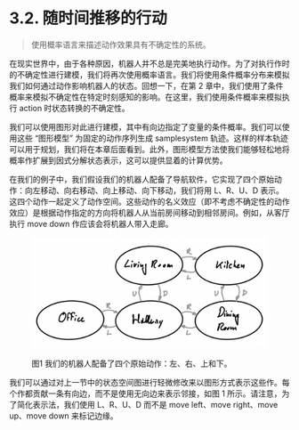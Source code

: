 # 3.2. 随时间推移的行动

> 使用概率语言来描述动作效果具有不确定性的系统。

在现实世界中，由于各种原因，机器人并不总是完美地执行动作。为了对执行作时的不确定性进行建模，我们将再次使用概率语言。我们将使用条件概率分布来模拟我们如何通过动作影响机器人的状态。回想一下，在第 2 章中，我们使用了条件概率来模拟不确定性在特定时刻感知的影响。在这里，我们使用条件概率来模拟执行 action 时状态转换的不确定性。

我们可以使用图形对此进行建模，其中有向边指定了变量的条件概率。我们可以使用这些 “图形模型” 为固定的动作序列生成 samplesystem 轨迹。这样的样本轨迹可以用于规划，我们将在本章后面看到。此外，图形模型方法使我们能够轻松地将概率作扩展到因式分解状态表示，这可以提供显着的计算优势。

在我们的例子中，我们假设我们的机器人配备了导航软件，它实现了四个原始动作：向左移动、向右移动、向上移动、向下移动，我们将用 L、R、U、D 表示。这四个动作一起定义了动作空间。这些动作的名义效应（即不考虑不确定性的动作效应）是根据动作指定的方向将机器人从当前房间移动到相邻房间。例如，从客厅执行 move down 作应该会将机器人带入走廊。

<figure><img src="../../.gitbook/assets/image (1) (1) (1) (1) (1) (1) (1).png" alt=""><figcaption><p>图1 我们的机器人配备了四个原始动作：左、右、上和下。</p></figcaption></figure>

我们可以通过对上一节中的状态空间图进行轻微修改来以图形方式表示这些作。每个作都贡献一条有向边，而不是使用无向边来表示邻接，如图 1 所示。请注意，为了简化表示法，我们使用 L、R、U、D 而不是 move left、move right、move up、move down 来标记边缘。
